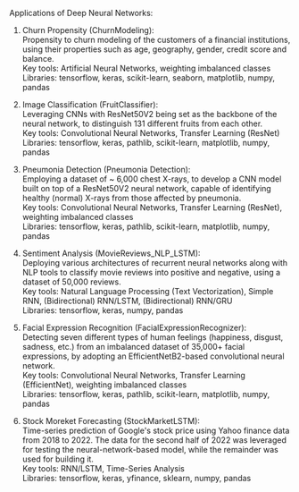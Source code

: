 Applications of Deep Neural Networks:

1) Churn Propensity (ChurnModeling): <br>
Propensity to churn modeling of the customers of a financial institutions, using their properties such as age, 
geography, gender, credit score and balance. <br>
Key tools: Artificial Neural Networks, weighting imbalanced classes <br>
Libraries: tensorflow, keras, scikit-learn, seaborn, matplotlib, numpy, pandas


2) Image Classification (FruitClassifier): <br>
Leveraging CNNs with ResNet50V2 being set as the backbone of the neural network, to distinguish 131 different fruits 
from each other. <br>
Key tools: Convolutional Neural Networks, Transfer Learning (ResNet) <br>
Libraries: tensorflow, keras, pathlib, scikit-learn, matplotlib, numpy, pandas

3) Pneumonia Detection (Pneumonia Detection): <br>
Employing a dataset of ~ 6,000 chest X-rays, to develop a CNN model built on top of a ResNet50V2 neural network, capable
of identifying healthy (normal) X-rays from those affected by pneumonia. <br>
Key tools: Convolutional Neural Networks, Transfer Learning (ResNet), weighting imbalanced classes <br>
Libraries: tensorflow, keras, pathlib, scikit-learn, matplotlib, numpy, pandas

4) Sentiment Analysis (MovieReviews_NLP_LSTM): <br>
Deploying various architectures of recurrent neural networks along with NLP tools to classify movie reviews into 
positive and negative, using a dataset of 50,000 reviews. <br>
Key tools: Natural Language Processing (Text Vectorization), Simple RNN, (Bidirectional) RNN/LSTM, (Bidirectional) RNN/GRU <br>
Libraries: tensorflow, keras, numpy, pandas

5) Facial Expression Recognition (FacialExpressionRecognizer): <br>
Detecting seven different types of human feelings (happiness, disgust, sadness, etc.) from an imbalanced dataset of
35,000+ facial expressions, by adopting an EfficientNetB2-based convolutional neural network. <br>
Key tools: Convolutional Neural Networks, Transfer Learning (EfficientNet), weighting imbalanced classes <br>
Libraries: tensorflow, keras, pathlib, scikit-learn, matplotlib, numpy, pandas

6) Stock Moreket Forecasting (StockMarketLSTM): <br>
Time-series prediction of Google's stock price using Yahoo finance data from 2018 to 2022. The data for the second 
half of 2022 was leveraged for testing the neural-network-based model, while the remainder was used for building
it. <br>
Key tools: RNN/LSTM, Time-Series Analysis <br>
Libraries: tensorflow, keras, yfinance, sklearn, numpy, pandas
